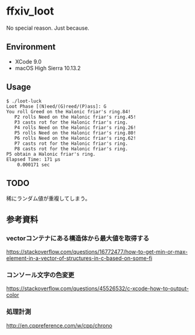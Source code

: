 # ffxiv_loot
No special reason. Just because.

## Environment

- XCode 9.0
- macOS High Sierra 10.13.2

## Usage
```
$ ./loot-luck
Loot Phase [(N)eed/(G)reed/(P)ass]: G
You roll Greed on the Halonic friar's ring.84!
   P2 rolls Need on the Halonic friar's ring.45!
   P3 casts rot for the Halonic friar's ring.
   P4 rolls Need on the Halonic friar's ring.26!
   P5 rolls Need on the Halonic friar's ring.80!
   P6 rolls Need on the Halonic friar's ring.62!
   P7 casts rot for the Halonic friar's ring.
   P8 casts rot for the Halonic friar's ring.
P5 obtain a Halonic friar's ring.
Elapsed Time: 171 μs
	0.000171 sec
```

## TODO
稀にランダム値が重複してしまう。

## 参考資料

### vectorコンテナにある構造体から最大値を取得する

https://stackoverflow.com/questions/16772477/how-to-get-min-or-max-element-in-a-vector-of-structures-in-c-based-on-some-fi


### コンソール文字の色変更

https://stackoverflow.com/questions/45526532/c-xcode-how-to-output-color


### 処理計測

http://en.cppreference.com/w/cpp/chrono
